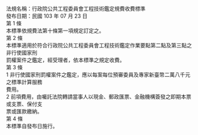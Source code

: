 法規名稱：行政院公共工程委員會工程技術鑑定規費收費標準  
發布日期：民國 103 年 07 月 23 日  
第 1 條  
本標準依規費法第十條第一項規定訂定之。  
第 2 條  
本標準適用於符合行政院公共工程委員會工程技術鑑定作業要點第二點及第三點之非行使國家刑  
罰權案件之鑑定，經受理者，依本標準之規定收費。  
第 3 條  
1 非行使國家刑罰權案件之鑑定，應以每案每位預審委員及專家新臺幣二萬八千元之標準計算服務  
費用。  
2 前項費用，由囑託法院轉請當事人以現金、郵政匯票、金融機構簽發之即期本票或支票、保付支  
票或匯款繳納。  
第 4 條  
本標準自發布日施行。  


